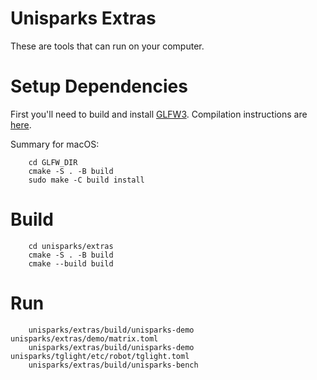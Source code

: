 # Unisparks Extras

These are tools that can run on your computer.

# Setup Dependencies

First you'll need to build and install [GLFW3](https://www.glfw.org/).
Compilation instructions are [here](https://www.glfw.org/docs/latest/compile.html).

Summary for macOS:

```
    cd GLFW_DIR
    cmake -S . -B build
    sudo make -C build install
```

# Build

```
    cd unisparks/extras
    cmake -S . -B build
    cmake --build build
```

# Run

```
    unisparks/extras/build/unisparks-demo unisparks/extras/demo/matrix.toml
    unisparks/extras/build/unisparks-demo unisparks/tglight/etc/robot/tglight.toml
    unisparks/extras/build/unisparks-bench
```
